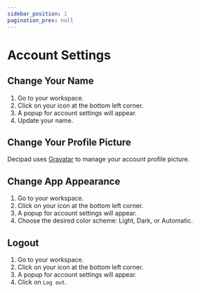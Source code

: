 ```yaml
---
sidebar_position: 1
pagination_prev: null
---
```


# Account Settings

## Change Your Name

1. Go to your workspace.
2. Click on your icon at the bottom left corner.
3. A popup for account settings will appear.
4. Update your name.

## Change Your Profile Picture

Decipad uses [Gravatar](https://en.gravatar.com/) to manage your account profile picture.

## Change App Appearance

1. Go to your workspace.
2. Click on your icon at the bottom left corner.
3. A popup for account settings will appear.
4. Choose the desired color scheme: Light, Dark, or Automatic.

## Logout

1. Go to your workspace.
2. Click on your icon at the bottom left corner.
3. A popup for account settings will appear.
4. Click on `Log out`.
